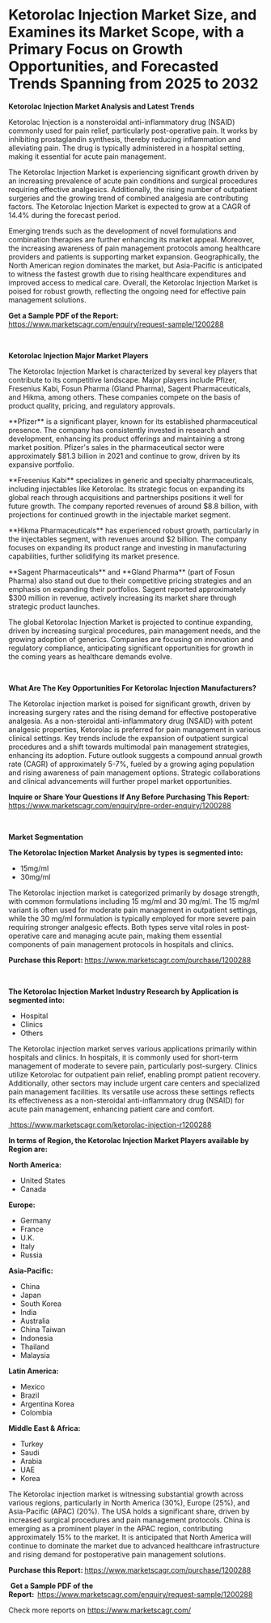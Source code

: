 <p><h1>Ketorolac Injection Market Size, and Examines its Market Scope, with a Primary Focus on Growth Opportunities, and Forecasted Trends Spanning from 2025 to 2032</h1></p><p><strong>Ketorolac Injection Market Analysis and Latest Trends</strong></p>
<p><p>Ketorolac Injection is a nonsteroidal anti-inflammatory drug (NSAID) commonly used for pain relief, particularly post-operative pain. It works by inhibiting prostaglandin synthesis, thereby reducing inflammation and alleviating pain. The drug is typically administered in a hospital setting, making it essential for acute pain management.</p><p>The Ketorolac Injection Market is experiencing significant growth driven by an increasing prevalence of acute pain conditions and surgical procedures requiring effective analgesics. Additionally, the rising number of outpatient surgeries and the growing trend of combined analgesia are contributing factors. The Ketorolac Injection Market is expected to grow at a CAGR of 14.4% during the forecast period. </p><p>Emerging trends such as the development of novel formulations and combination therapies are further enhancing its market appeal. Moreover, the increasing awareness of pain management protocols among healthcare providers and patients is supporting market expansion. Geographically, the North American region dominates the market, but Asia-Pacific is anticipated to witness the fastest growth due to rising healthcare expenditures and improved access to medical care. Overall, the Ketorolac Injection Market is poised for robust growth, reflecting the ongoing need for effective pain management solutions.</p></p>
<p><strong>Get a Sample PDF of the Report:&nbsp;</strong> <a href="https://www.marketscagr.com/enquiry/request-sample/1200288?utm_campaign=2136&utm_medium=2&utm_source=Github&utm_content=ia&utm_term=08032025&utm_id=ketorolac-injection">https://www.marketscagr.com/enquiry/request-sample/1200288</a></p>
<p>&nbsp;</p>
<p><strong>Ketorolac Injection Major Market Players</strong></p>
<p><p>The Ketorolac Injection Market is characterized by several key players that contribute to its competitive landscape. Major players include Pfizer, Fresenius Kabi, Fosun Pharma (Gland Pharma), Sagent Pharmaceuticals, and Hikma, among others. These companies compete on the basis of product quality, pricing, and regulatory approvals.</p><p>**Pfizer** is a significant player, known for its established pharmaceutical presence. The company has consistently invested in research and development, enhancing its product offerings and maintaining a strong market position. Pfizer's sales in the pharmaceutical sector were approximately $81.3 billion in 2021 and continue to grow, driven by its expansive portfolio.</p><p>**Fresenius Kabi** specializes in generic and specialty pharmaceuticals, including injectables like Ketorolac. Its strategic focus on expanding its global reach through acquisitions and partnerships positions it well for future growth. The company reported revenues of around $8.8 billion, with projections for continued growth in the injectable market segment.</p><p>**Hikma Pharmaceuticals** has experienced robust growth, particularly in the injectables segment, with revenues around $2 billion. The company focuses on expanding its product range and investing in manufacturing capabilities, further solidifying its market presence.</p><p>**Sagent Pharmaceuticals** and **Gland Pharma** (part of Fosun Pharma) also stand out due to their competitive pricing strategies and an emphasis on expanding their portfolios. Sagent reported approximately $300 million in revenue, actively increasing its market share through strategic product launches.</p><p>The global Ketorolac Injection Market is projected to continue expanding, driven by increasing surgical procedures, pain management needs, and the growing adoption of generics. Companies are focusing on innovation and regulatory compliance, anticipating significant opportunities for growth in the coming years as healthcare demands evolve.</p></p>
<p>&nbsp;</p>
<p><strong>What Are The Key Opportunities For Ketorolac Injection Manufacturers?</strong></p>
<p><p>The Ketorolac injection market is poised for significant growth, driven by increasing surgery rates and the rising demand for effective postoperative analgesia. As a non-steroidal anti-inflammatory drug (NSAID) with potent analgesic properties, Ketorolac is preferred for pain management in various clinical settings. Key trends include the expansion of outpatient surgical procedures and a shift towards multimodal pain management strategies, enhancing its adoption. Future outlook suggests a compound annual growth rate (CAGR) of approximately 5-7%, fueled by a growing aging population and rising awareness of pain management options. Strategic collaborations and clinical advancements will further propel market opportunities.</p></p>
<p><strong>Inquire or Share Your Questions If Any Before Purchasing This Report:</strong> <a href="https://www.marketscagr.com/enquiry/pre-order-enquiry/1200288?utm_campaign=2136&utm_medium=2&utm_source=Github&utm_content=ia&utm_term=08032025&utm_id=ketorolac-injection">https://www.marketscagr.com/enquiry/pre-order-enquiry/1200288</a></p>
<p>&nbsp;</p>
<p><strong>Market Segmentation</strong></p>
<p><strong>The Ketorolac Injection Market Analysis by types is segmented into:</strong></p>
<p><ul><li>15mg/ml</li><li>30mg/ml</li></ul></p>
<p><p>The Ketorolac injection market is categorized primarily by dosage strength, with common formulations including 15 mg/ml and 30 mg/ml. The 15 mg/ml variant is often used for moderate pain management in outpatient settings, while the 30 mg/ml formulation is typically employed for more severe pain requiring stronger analgesic effects. Both types serve vital roles in post-operative care and managing acute pain, making them essential components of pain management protocols in hospitals and clinics.</p></p>
<p><strong>Purchase this Report:&nbsp;</strong><a href="https://www.marketscagr.com/purchase/1200288?utm_campaign=2136&utm_medium=2&utm_source=Github&utm_content=ia&utm_term=08032025&utm_id=ketorolac-injection">https://www.marketscagr.com/purchase/1200288</a></p>
<p>&nbsp;</p>
<p><strong>The Ketorolac Injection Market Industry Research by Application is segmented into:</strong></p>
<p><ul><li>Hospital</li><li>Clinics</li><li>Others</li></ul></p>
<p><p>The Ketorolac injection market serves various applications primarily within hospitals and clinics. In hospitals, it is commonly used for short-term management of moderate to severe pain, particularly post-surgery. Clinics utilize Ketorolac for outpatient pain relief, enabling prompt patient recovery. Additionally, other sectors may include urgent care centers and specialized pain management facilities. Its versatile use across these settings reflects its effectiveness as a non-steroidal anti-inflammatory drug (NSAID) for acute pain management, enhancing patient care and comfort.</p></p>
<p><a href="https://www.marketscagr.com/ketorolac-injection-r1200288?utm_campaign=2136&utm_medium=2&utm_source=Github&utm_content=ia&utm_term=08032025&utm_id=ketorolac-injection">&nbsp;https://www.marketscagr.com/ketorolac-injection-r1200288</a></p>
<p><strong>In terms of Region, the Ketorolac Injection Market Players available by Region are:</strong></p>
<p>
    <p> <strong> North America: </strong>
        <ul>
            <li>United States</li>
            <li>Canada</li>
        </ul>
        </p> 
    <p> <strong> Europe: </strong>
        <ul>
            <li>Germany</li>
            <li>France</li>
            <li>U.K.</li>
            <li>Italy</li>
            <li>Russia</li>
        </ul>
        </p> 
    <p> <strong> Asia-Pacific: </strong>
        <ul>
            <li>China</li>
            <li>Japan</li>
            <li>South Korea</li>
            <li>India</li>
            <li>Australia</li>
            <li>China Taiwan</li>
            <li>Indonesia</li>
            <li>Thailand</li>
            <li>Malaysia</li>
        </ul>
        </p> 
    <p> <strong> Latin America: </strong>
        <ul>
            <li>Mexico</li>
            <li>Brazil</li>
            <li>Argentina Korea</li>
            <li>Colombia</li>
        </ul>
        </p> 
    <p> <strong> Middle East & Africa: </strong>
        <ul>
            <li>Turkey</li>
            <li>Saudi</li>
            <li>Arabia</li>
            <li>UAE</li>
            <li>Korea</li>
        </ul>
    </p>
    </p>
<p><p>The Ketorolac injection market is witnessing substantial growth across various regions, particularly in North America (30%), Europe (25%), and Asia-Pacific (APAC) (20%). The USA holds a significant share, driven by increased surgical procedures and pain management protocols. China is emerging as a prominent player in the APAC region, contributing approximately 15% to the market. It is anticipated that North America will continue to dominate the market due to advanced healthcare infrastructure and rising demand for postoperative pain management solutions.</p></p>
<p><strong>Purchase this Report: </strong><a href="https://www.marketscagr.com/purchase/1200288?utm_campaign=2136&utm_medium=2&utm_source=Github&utm_content=ia&utm_term=08032025&utm_id=ketorolac-injection">https://www.marketscagr.com/purchase/1200288</a></p>
<p>&nbsp;<strong>Get a Sample PDF of the Report:&nbsp;&nbsp;</strong><a href="https://www.marketscagr.com/enquiry/request-sample/1200288?utm_campaign=2136&utm_medium=2&utm_source=Github&utm_content=ia&utm_term=08032025&utm_id=ketorolac-injection">https://www.marketscagr.com/enquiry/request-sample/1200288</a></p>
<p><strong></strong></p>
<p>Check more reports on <a href="https://www.marketscagr.com/?utm_campaign=2136&utm_medium=2&utm_source=Github&utm_content=ia&utm_term=08032025&utm_id=ketorolac-injection">https://www.marketscagr.com/</a></p>